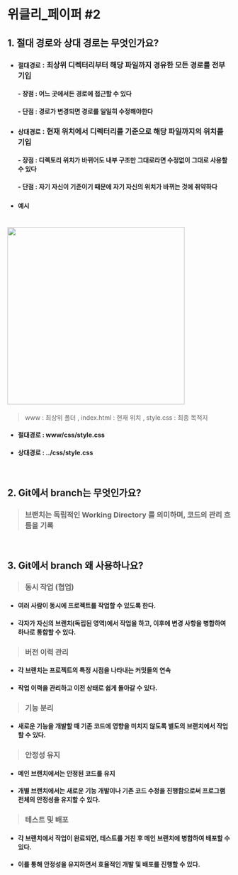 위클리_페이퍼 #2
================
<H2>1. 절대 경로와 상대 경로는 무엇인가요?</H2>

- ### `절대경로` : 최상위 디렉터리부터 해당 파일까지 경유한 모든 경로를 전부 기입
  #### - 장점 : 어느 곳에서든 경로에 접근할 수 있다  
  #### - 단점 : 경로가 변경되면 경로를 일일히 수정해야한다
- ### `상대경로` : 현재 위치에서 디렉터리를 기준으로 해당 파일까지의 위치를 기입
  #### - 장점 : 디렉토리 위치가 바뀌어도 내부 구조만 그대로라면 수정없이 그대로 사용할 수 있다  
  #### - 단점 : 자기 자신이 기준이기 때문에 자기 자신의 위치가 바뀌는 것에 취약하다
- ### `예시`
<h1 align="left"><img src="https://github.com/user-attachments/assets/72be2550-285f-42b4-a115-416e8c023eea" width=400"></h1>

> www : 최상위 폴더  , index.html : 현재 위치  , style.css : 최종 목적지  

- #### 절대경로 : www/css/style.css  
- #### 상대경로 : ../css/style.css  
<br>
<H2>2. Git에서 branch는 무엇인가요?</H2>

> ### 브랜치는 독립적인 Working Directory 를 의미하며, 코드의 관리 흐름을 기록<br>
<br>

<H2>3. Git에서 branch 왜 사용하나요?</H2>

> ### 동시 작업 (협업)
- #### 여러 사람이 동시에 프로젝트를 작업할 수 있도록 한다.
- #### 각자가 자신의 브랜치(독립된 영역)에서 작업을 하고, 이후에 변경 사항을 병합하여 하나로 통합할 수 있다.
> ### 버전 이력 관리
- #### 각 브랜치는 프로젝트의 특정 시점을 나타내는 커밋들의 연속
- #### 작업 이력을 관리하고 이전 상태로 쉽게 돌아갈 수 있다.
> ### 기능 분리
- #### 새로운 기능을 개발할 때 기존 코드에 영향을 미치지 않도록 별도의 브랜치에서 작업할 수 있다.
> ### 안정성 유지
- #### 메인 브랜치에서는 안정된 코드를 유지
- #### 개별 브랜치에서는 새로운 기능 개발이나 기존 코드 수정을 진행함으로써 프로그램 전체의 안정성을 유지할 수 있다.
> ### 테스트 및 배포
- #### 각 브랜치에서 작업이 완료되면, 테스트를 거친 후 메인 브랜치에 병합하여 배포할 수 있다.
- #### 이를 통해 안정성을 유지하면서 효율적인 개발 및 배포를 진행할 수 있다.
